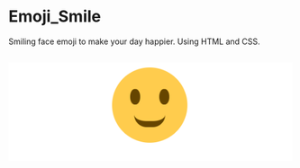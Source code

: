 # Emoji_Smile
Smiling face emoji to make your day happier. 
Using HTML and CSS.

##
<!--
![Image of Smile](https://github.com/Divya-mariyam/Emoji_Smile/smile.png) -->
<img src="https://github.com/Divya-mariyam/Emoji_Smile/blob/master/smile.png">
